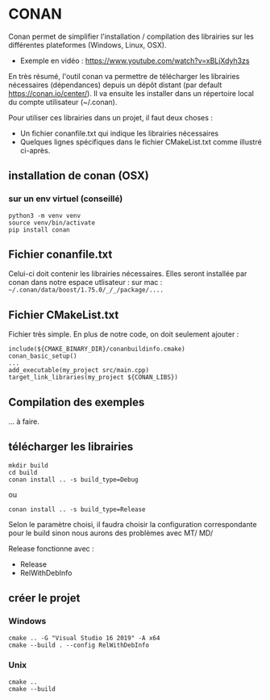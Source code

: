 # CONAN

Conan permet de simplifier l'installation / compilation des librairies sur les différentes plateformes (Windows, Linux, OSX).

 - Exemple en vidéo : https://www.youtube.com/watch?v=xBLjXdyh3zs

En très résumé, l'outil conan va permettre de télécharger les librairies nécessaires (dépendances) depuis un dépôt distant (par default https://conan.io/center/). Il va ensuite les installer dans un répertoire local du compte utilisateur  (~/.conan).

Pour utiliser ces librairies dans un projet, il faut deux choses :

- Un fichier conanfile.txt qui indique les librairies nécessaires
- Quelques lignes spécifiques dans le fichier CMakeList.txt comme illustré ci-après.

## installation de conan (OSX) 

### sur un env virtuel (conseillé)

    python3 -m venv venv
    source venv/bin/activate
    pip install conan

## Fichier conanfile.txt

Celui-ci doit contenir les librairies nécessaires. Elles seront installée par conan dans notre espace utlisateur :
sur mac : `~/.conan/data/boost/1.75.0/_/_/package/....`

## Fichier CMakeList.txt

Fichier très simple. En plus de notre code, on doit seulement ajouter :

    include(${CMAKE_BINARY_DIR}/conanbuildinfo.cmake)
    conan_basic_setup()
    ...
    add_executable(my_project src/main.cpp)
    target_link_libraries(my_project ${CONAN_LIBS})

## Compilation des exemples

... à faire.

## télécharger les librairies

    mkdir build
    cd build
    conan install .. -s build_type=Debug

ou

    conan install .. -s build_type=Release

Selon le paramètre choisi, il faudra choisir la configuration correspondante pour le build sinon nous 
aurons des problèmes avec MT/ MD/

Release fonctionne avec : 

 - Release
 - RelWithDebInfo


## créer le projet

### Windows

    cmake .. -G "Visual Studio 16 2019" -A x64
    cmake --build . --config RelWithDebInfo



### Unix

    cmake .. 
    cmake --build



